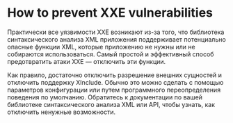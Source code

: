 # How to prevent XXE vulnerabilities

Практически все уязвимости XXE возникают из-за того, что библиотека синтаксического анализа XML приложения поддерживает потенциально опасные функции XML, которые приложению не нужны или не собираются использоваться. Самый простой и эффективный способ предотвратить атаки XXE — отключить эти функции.

Как правило, достаточно отключить разрешение внешних сущностей и отключить поддержку XInclude. Обычно это можно сделать с помощью параметров конфигурации или путем программного переопределения поведения по умолчанию. Обратитесь к документации по вашей библиотеке синтаксического анализа XML или API, чтобы узнать, как отключить ненужные возможности.

